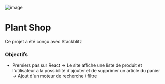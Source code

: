 ![image](https://github.com/elisedu37/plant_shop/assets/46353414/4ad5e007-9934-4548-bc88-9adecbfa5641)

# Plant Shop

Ce projet a été conçu avec Stackblitz

### Objectifs

- Premiers pas sur React 
  -> Le site affiche une liste de produit et l'utilisateur a la possibilité d'ajouter et de supprimer un article du panier
  -> Ajout d'un moteur de recherche / filtre
